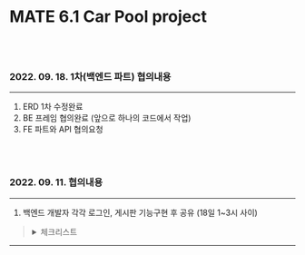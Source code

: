 # MATE 6.1 Car Pool project

<br><br>

### 2022. 09. 18. 1차(백엔드 파트) 협의내용

---

1. ERD 1차 수정완료
2. BE 프레임 협의완료 (앞으로 하나의 코드에서 작업)
3. FE 파트와 API 협의요청

<br><br>

### 2022. 09. 11. 협의내용

---

1. 백엔드 개발자 각각 로그인, 게시판 기능구현 후 공유 (18일 1~3시 사이)

>  <details>
>    <summary>체크리스트</summary>
>    <div markdown="1">
>
>      - [x] 프로젝트 생성
>      - [x] 로그인 기능 구현
>      - [x] 소셜 로그인 구현
>      - [ ] 티켓 CRUD 구현
>      - [x] Swagger 구현
>
>    </div>
>  </details>

---
